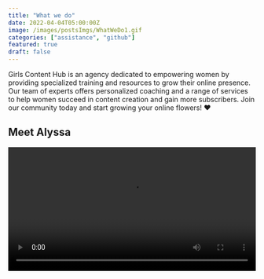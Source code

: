 ```yaml
---
title: "What we do"
date: 2022-04-04T05:00:00Z
image: /images/postsImgs/WhatWeDo1.gif
categories: ["assistance", "github"]
featured: true
draft: false
---
```


Girls Content Hub is an agency dedicated to empowering women by providing specialized training and resources to grow their online presence. Our team of experts offers personalized coaching and a range of services to help women succeed in content creation and gain more subscribers. Join our community today and start growing your online flowers! ❤️

## Meet Alyssa

<video width="100%" className="rounded-lg" src="/images/postsImgs/Alyssa-ContactUsExperinceMp4.mp4" controls/>

## Your benefits with Girls Content Hub ❤️

<Accordion title="Why we are the best?">

#### 💸 Our aim:
- Boost your revenue by helping you develop a strategy to gain a large following. Once we've accomplished that, we'll take care of your account around the clock and engage with your fans on your behalf.
#### 📞 Available 24/7:
- We're always available to assist you, whether you need a prompt solution or have an urgent question.
#### 🚀 Maximize Your Potential:
- We're committed to helping you achieve personal and professional growth. Our strategies and tools are designed to ensure rapid progress towards your goals.
#### 🤝 Dedicated Team:
- Our team is dedicated to providing you with the best training to help you achieve your goals. We are always welcoming and friendly, and ready to assist you in any way we can.
#### 🏝️ We can change your life:
- With a successful Online Patforms model, the possibilities are limitless! You can own a new car, rent a great apartment, and go on the most beautiful trips, all at once.

</Accordion>

<Accordion title="Other benfits">

#### 🎁 excellent reward system:
- Our company has an excellent reward system that recognizes individuals who work hard, have a positive impact on the company culture, and contribute new ideas to help grow the business.
#### 👩🏻‍💻 flexible working hours:
- We offer flexible work hours that allow you to work anytime and anywhere that suits you best, giving you more time to enjoy life and take care of yourself.
#### 🛠️ Supply tools needed:
- As a permanent employee, you will have access to tools for creating high-quality video and picture content, which will help you achieve the best income possible.
#### 🐣 A new starter?:
- If you're a new starter and don't know how to begin, we can guide you step by step to become a professional model. We will also monitor your progress until you achieve your financial goals.
#### 😍 Prioritizing Your Happiness:
- At our company, we are full of surprises, and we make it our priority to ensure your happiness.
</Accordion>

<Accordion title="Why should you need to do this?">

#### 🤹🏼 Flexibility:
- Girls Content Hub offers the valuable benefit of allowing employees to work from home with flexible hours. This arrangement enables greater work-life balance, as employees can avoid long commutes and work in a comfortable environment. Additionally, flexible hours empower employees to choose when they work, leading to increased productivity and job satisfaction. By providing these benefits, Girls Content Hub can attract and retain employees who prioritize work-life balance.
#### 🚀 Easy to Start:
- At Girls Content Hub, no previous knowledge is required to get started. All you need is your phone! Our friendly team will provide the necessary guidance to help you gain more followers and subscribers. We will teach you everything you need to know to succeed in building your online presence.
#### 💰 Make easy money:
- Making money is easy with Girls Content Hub! We value your efforts and ensure that your hard work never goes unnoticed. We compensate you based on your proficiency in utilizing online platforms effectively. You can earn more by honing your skills and delivering high-quality content that engages your audience. At Girls Content Hub, we appreciate our contributors and reward them accordingly.

#### 💃🏻 build up your audiance:
- Building up your audience can greatly enhance your self-esteem. As you connect with more people through your content, you gain a sense of accomplishment and validation. At Girls Content Hub, we help you expand your audience and reach new heights of success. By creating engaging and valuable content, you can attract more followers and boost your confidence in your abilities.
#### 😌 gain better self-steam:
- Receiving likes and positive comments can boost your self-esteem and improve your salesmanship. At Girls Content Hub, we encourage you to engage with your audience and create content that resonates with them. As you receive more likes and positive feedback, you can gain greater confidence in yourself and your abilities. This can help you project a positive image and build a strong personal brand that attracts more followers and customers.

</Accordion>

---

> Reasons to Trust Girls Content Hub: With more than 5 years of experience, Girls Content Hub is well-equipped to help you achieve your goals. We possess extensive knowledge and expertise in working with some of the leading online platform models. Whether you are an established or a new creator, we have the right tools and techniques to manage your content effectively!



![alter-text](/images/postsImgs/WhatWeDo2.png)
